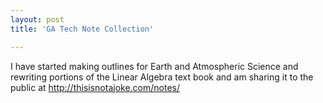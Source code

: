 ```yaml
---
layout: post
title: 'GA Tech Note Collection'

---
```


I have started making outlines for Earth and Atmospheric Science and rewriting portions of the Linear Algebra text book and am sharing it to the public at <a href="http://thisisnotajoke.com/notes/">http://thisisnotajoke.com/notes/</a>
